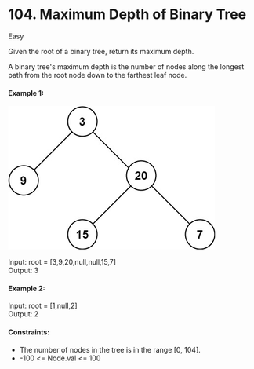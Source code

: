 # 104. Maximum Depth of Binary Tree

Easy

Given the root of a binary tree, return its maximum depth.

A binary tree's maximum depth is the number of nodes along the longest path from the root node down to the farthest leaf node.

 

#### Example 1:

<img src="tree.jpg" alt="hint" style="max-width: 100%; height: auto;"/>

Input: root = [3,9,20,null,null,15,7]  
Output: 3
#### Example 2:

Input: root = [1,null,2]  
Output: 2
 

#### Constraints:

- The number of nodes in the tree is in the range [0, 104].
- -100 <= Node.val <= 100